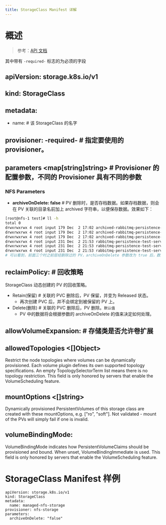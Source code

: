 ```yaml
---
title: StorageClass Manifest 详解
---
```


# 概述

> 参考：[API 文档](https://kubernetes.io/docs/reference/generated/kubernetes-api/v1.19/#storageclass-v1-storage-k8s-io)

其中带有 `-required-` 标志的为必须的字段

## apiVersion: storage.k8s.io/v1

## kind: StorageClass

## metadata:

- name: <STRING> # 该 StorageClass 的名字

## provisioner: <STRING> -required- # 指定要使用的 provisioner。

## parameters \<map\[string]string> # Provisioner 的配置参数，不同的 Provisioner 具有不同的参数

### NFS Parameters

- **archiveOnDelete: false** # PV 删除时，是否存档数据。如果存档数据，则会在 PV 关联的目录名前加上 archived 字符串，以便保存数据。效果如下：

```bash
[root@nfs-1 test]# ll -h
total 0
drwxrwxrwx 4 root input 179 Dec  2 17:02 archived-rabbitmq-persistence-test-server-0-pvc-9e1aabf2-a072-44d1-92df-9cd0864f9fda
drwxrwxrwx 4 root input 179 Dec  2 17:02 archived-rabbitmq-persistence-test-server-1-pvc-0409c70e-be04-43e1-9b4c-17b96930cb26
drwxrwxrwx 4 root input 179 Dec  2 17:02 archived-rabbitmq-persistence-test-server-2-pvc-01937680-cc6c-4118-86fc-ed420fdc275b
drwxrwxrwx 4 root input 231 Dec  2 21:53 rabbitmq-persistence-test-server-0-pvc-ed8e801f-2659-4829-912b-669145c8396b
drwxrwxrwx 4 root input 231 Dec  2 21:53 rabbitmq-persistence-test-server-1-pvc-72c85e1c-8c06-45b2-ba46-e223fafd24d5
drwxrwxrwx 4 root input 231 Dec  2 21:53 rabbitmq-persistence-test-server-2-pvc-9157e421-7150-45ab-8432-2be935dd69ef
# 可以看到，前面三个时之前层经删除过的 PV，archiveOnDelete 参数改为 true 后，数据并不会被删除
```

## reclaimPolicy: <STRING> # 回收策略

StorageClass 动态创建的 PV 的回收策略。

- Retain(保留) # 关联的 PVC 删除后，PV 保留，并变为 Released 状态。
  - 再次创建 PVC 后，并不会绑定到被保留的 PV 上。
- Delete(删除) # 关联的 PVC 删除后，PV 删除。`默认值`
  - PV 中的数据将会根据参数的 archiveOnDelete 的值来决定如何处理。

## allowVolumeExpansion: <BOOLEAN> # 存储类是否允许卷扩展

## allowedTopologies <\[]Object>

Restrict the node topologies where volumes can be dynamically provisioned. Each volume plugin defines its own supported topology specifications. An empty TopologySelectorTerm list means there is no topology restriction. This field is only honored by servers that enable the VolumeScheduling feature.

## mountOptions <\[]string>

Dynamically provisioned PersistentVolumes of this storage class are created with these mountOptions, e.g. \["ro", "soft"]. Not validated - mount of the PVs will simply fail if one is invalid.

## volumeBindingMode: <STRING>

VolumeBindingMode indicates how PersistentVolumeClaims should be provisioned and bound. When unset, VolumeBindingImmediate is used. This field is only honored by servers that enable the VolumeScheduling feature.

# StorageClass Manifest 样例

    apiVersion: storage.k8s.io/v1
    kind: StorageClass
    metadata:
      name: managed-nfs-storage
    provisioner: nfs-storage
    parameters:
      archiveOnDelete: "false"
